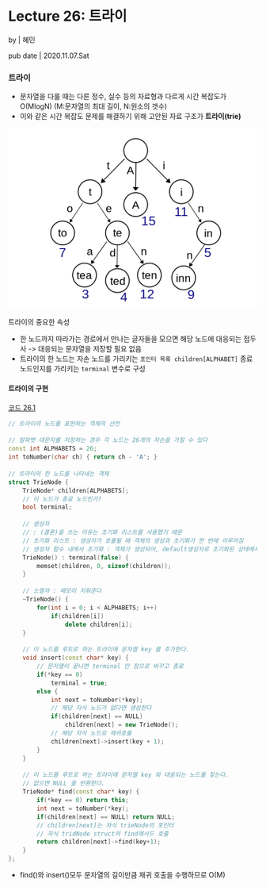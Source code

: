 # **Lecture 26: 트라이**

by | 혜민

pub date | 2020.11.07.Sat

### **트라이**

- 문자열을 다룰 때는 다른 정수, 실수 등의 자료형과 다르게 시간 복잡도가 O(MlogN) (M:문자열의 최대 길이, N:원소의 갯수)
- 이와 같은 시간 복잡도 문제를 해결하기 위해 고안된 자료 구조가 **트라이(trie)**

<img src='./lecture26.assets/trie.png'>

트라이의 중요한 속성
- 한 노드까지 따라가는 경로에서 만나는 글자들을 모으면 해당 노드에 대응되는 접두사 -> 대응되는 문자열을 저장할 필요 없음
- 트라이의 한 노드는 자손 노드를 가리키는 `포인터 목록 children[ALPHABET]` 종료 노드인지를 가리키는 `terminal` 변수로 구성

#### 트라이의 구현
  
[코드 26.1](../hyemin/26_Trie/Trie.cpp)
```c++
// 트라이의 노드를 표현하는 객체의 선언

// 알파벳 대문자를 저장하는 경우 각 노드는 26개의 자손을 가질 수 있다
const int ALPHABETS = 26;
int toNumber(char ch) { return ch - 'A'; }

// 트라이의 한 노드를 나타내는 객체
struct TrieNode {
	TrieNode* children[ALPHABETS];
	// 이 노드가 종료 노드인가?
	bool terminal;

	// 생성자
	// : (콜론)을 쓰는 이유는 초기화 리스트를 사용했기 때문
	// 초기화 리스트 : 생성자가 호출될 때 객체의 생성과 초기화가 한 번에 이루어짐
	// 생성자 함수 내에서 초기화 : 객체가 생성되어, default생성자로 초기화된 상태에서 다시 한 번 할당
	TrieNode() : terminal(false) {
		memset(children, 0, sizeof(children));
	}

	// 소멸자 : 메모리 지워준다
	~TrieNode() {
		for(int i = 0; i < ALPHABETS; i++)
			if(children[i])
				delete children[i];
	}

	// 이 노드를 루트로 하는 트라이에 문자열 key 를 추가한다.
	void insert(const char* key) {
		// 문자열이 끝나면 terminal 만 참으로 바꾸고 종료
		if(*key == 0)
			terminal = true;
		else {
			int next = toNumber(*key);
			// 해당 자식 노드가 없다면 생성한다
			if(children[next] == NULL)
				children[next] = new TrieNode();
			// 해당 자식 노드로 재귀호출
			children[next]->insert(key + 1);
		}
	}

	// 이 노드를 루트로 하는 트라이에 문자열 key 와 대응되는 노드를 찾는다.
	// 없으면 NULL 을 반환한다.
	TrieNode* find(const char* key) {
		if(*key == 0) return this;
		int next = toNumber(*key);
		if(children[next] == NULL) return NULL;
		// children[next]는 자식 trieNode의 포인터
		// 자식 tridNode struct의 find메서드 호출
		return children[next]->find(key+1);
	}
};
```
- find()와 insert()모두 문자열의 길이만큼 재귀 호출을 수행하므로 O(M)
